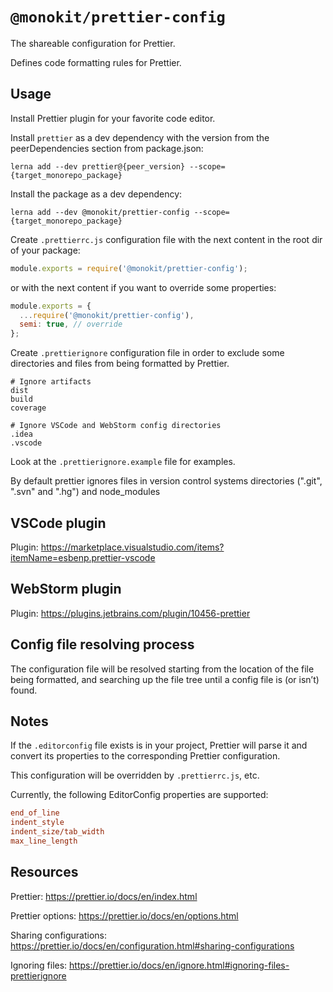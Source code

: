 # `@monokit/prettier-config`

The shareable configuration for Prettier.

Defines code formatting rules for Prettier.

## Usage

Install Prettier plugin for your favorite code editor.

Install `prettier` as a dev dependency with the version from the peerDependencies section from package.json:

```console
lerna add --dev prettier@{peer_version} --scope={target_monorepo_package}
```

Install the package as a dev dependency:

```console
lerna add --dev @monokit/prettier-config --scope={target_monorepo_package}
```

Create `.prettierrc.js` configuration file with the next content in the root dir of your package:

```javascript
module.exports = require('@monokit/prettier-config');
```

or with the next content if you want to override some properties:

```javascript
module.exports = {
  ...require('@monokit/prettier-config'),
  semi: true, // override
};
```

Create `.prettierignore` configuration file in order to exclude some directories and files from being formatted by Prettier.

```text
# Ignore artifacts
dist
build
coverage

# Ignore VSCode and WebStorm config directories
.idea
.vscode
```

Look at the `.prettierignore.example` file for examples.

By default prettier ignores files in version control systems directories (".git", ".svn" and ".hg") and node_modules

## VSCode plugin

Plugin: https://marketplace.visualstudio.com/items?itemName=esbenp.prettier-vscode

## WebStorm plugin

Plugin: https://plugins.jetbrains.com/plugin/10456-prettier

## Config file resolving process

The configuration file will be resolved starting from the location of the file being formatted, and searching up the file tree until a config file is (or isn’t) found.

## Notes

If the `.editorconfig` file exists is in your project, Prettier will parse it and convert its properties to the corresponding Prettier configuration.

This configuration will be overridden by `.prettierrc.js`, etc.

Currently, the following EditorConfig properties are supported:

```ini
end_of_line
indent_style
indent_size/tab_width
max_line_length
```

## Resources

Prettier: https://prettier.io/docs/en/index.html

Prettier options: https://prettier.io/docs/en/options.html

Sharing configurations: https://prettier.io/docs/en/configuration.html#sharing-configurations

Ignoring files: https://prettier.io/docs/en/ignore.html#ignoring-files-prettierignore
